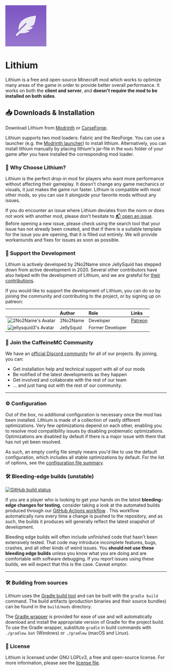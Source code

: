 <img src="common/src/main/resources/assets/lithium/lithium-icon.png" width="128">

# Lithium

Lithium is a free and open-source Minecraft mod which works to optimize many areas of the game in order to provide
better overall performance. It works on both the **client and server**, and **doesn't require the mod to be installed
on both sides**.

## 📥 Downloads & Installation

Download Lithium from [Modrinth](https://modrinth.com/mod/lithium) or
[CurseForge](https://www.curseforge.com/minecraft/mc-mods/lithium).

Lithium supports two mod loaders: Fabric and the NeoForge. You can use a launcher
(e.g. the [Modrinth launcher](https://modrinth.com/app)) to install lithium. Alternatively, you can install lithium
manually by placing lithium's jar-file in the `mods` folder of your game after you have installed the
corresponding mod loader.

### 📝 Why Choose Lithium?

Lithium is the perfect drop-in mod for players who want more performance without affecting their gameplay.
It doesn't change any game mechanics or visuals, it just makes the game run faster. Lithium is compatible with
most other mods, so you can use it alongside your favorite mods without any issues.

If you do encounter an issue where Lithium deviates from the norm or does not work with another mod, please don't
hesitate to [📬 open an issue](https://github.com/CaffeineMC/lithium/issues). Before opening a new issue, please check
using the search tool that your issue has not already been created, and that if
there is a suitable template for the issue you are opening, that it is filled out entirely. We will provide workarounds
and fixes for issues as soon as possible.

### 🌟 Support the Development

Lithium is actively developed by 2No2Name since JellySquid has stepped down from active development in 2020.
Several other contributors have also helped with the development of Lithium, and we are grateful for 
[their contributions](https://github.com/CaffeineMC/lithium-fabric/graphs/contributors).

If you would like to support the development of Lithium, you can do so by joining the community and contributing to the
project, or by signing up on patreon:

|                                                                                | Author     | Role             | Links                                   |
|--------------------------------------------------------------------------------|:-----------|:-----------------|:----------------------------------------|
| ![2No2Name's Avatar](https://avatars3.githubusercontent.com/u/50278648?s=32)   | 2No2Name   | Developer        | [Patreon](https://patreon.com/2No2Name) |
| ![jellysquid3's Avatar](https://avatars3.githubusercontent.com/u/1363084?s=32) | JellySquid | Former Developer |                                         |


### 💬 Join the CaffeineMC Community

We have an [official Discord community](https://jellysquid.me/discord) for all of our projects. By joining, you can:
- Get installation help and technical support with all of our mods 
- Be notified of the latest developments as they happen
- Get involved and collaborate with the rest of our team
- ... and just hang out with the rest of our community.

---

### ⚙️ Configuration

Out of the box, no additional configuration is necessary once the mod has been installed.
Lithium is made of a collection of vastly different optimizations. Very few optimizations depend on each other, enabling
you to resolve mod compatibility issues by disabling problematic optimizations. Optimizations are disabled by
default if there is a major issue with them that has not yet been resolved.

As such, an empty config file simply means you'd like to use the
default configuration, which includes all stable optimizations by default.
For the list of options, see the [configuration file summary](lithium-mixin-config.md).

### 🛠️ Bleeding-edge builds (unstable)

[![GitHub build status](https://github.com/CaffeineMC/lithium-fabric/actions/workflows/gradle.yml/badge.svg)](https://github.com/CaffeineMC/lithium-fabric/actions/workflows/gradle.yml)

If you are a player who is looking to get your hands on the latest **bleeding-edge changes for testing**, consider
taking a look at the automated builds produced through
our [GitHub Actions workflow](https://github.com/CaffeineMC/lithium-fabric/actions/workflows/gradle.yml?query=event%3Apush)
. This workflow automatically runs every time a change is pushed to the repository, and as such, the builds it produces
will generally reflect the latest snapshot of development.

Bleeding edge builds will often include unfinished code that hasn't been extensively tested. That code may introduce
incomplete features, bugs, crashes, and all other kinds of weird issues. You **should not use these bleeding edge builds**
unless you know what you are doing and are comfortable with software debugging. If you report issues using these builds,
we will expect that this is the case. Caveat emptor.

---

### 🛠️ Building from sources

Lithium uses the [Gradle build tool](https://gradle.org/) and can be built with the `gradle build` command. The build
artifacts (production binaries and their source bundles) can be found in the `build/mods` directory.

The [Gradle wrapper](https://docs.gradle.org/current/userguide/gradle_wrapper.html#sec:using_wrapper) is provided for ease of use and will automatically download and install the
appropriate version of Gradle for the project build. To use the Gradle wrapper, substitute `gradle` in build commands
with `./gradlew.bat` (Windows) or `./gradlew` (macOS and Linux).

### 📜 License

Lithium is licensed under GNU LGPLv3, a free and open-source license. For more information, please see the
[license file](LICENSE.md).
